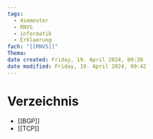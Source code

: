 ```yaml
---
tags:
  - 4semester
  - RNVS
  - informatik
  - Erklaerung
fach: "[[RNVS]]"
Thema:
date created: Friday, 19. April 2024, 09:30
date modified: Friday, 19. April 2024, 09:42
---
```


# Verzeichnis

- [[BGP]]
- [[TCP]]